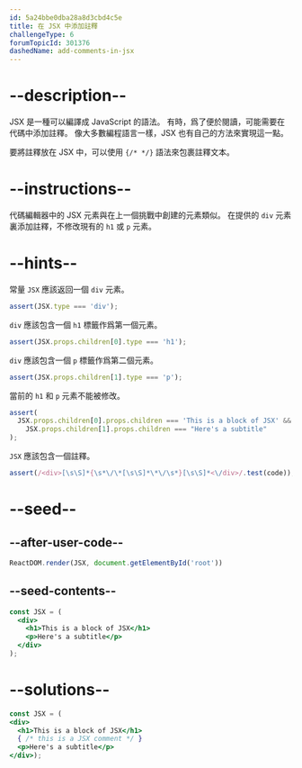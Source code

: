 ```yaml
---
id: 5a24bbe0dba28a8d3cbd4c5e
title: 在 JSX 中添加註釋
challengeType: 6
forumTopicId: 301376
dashedName: add-comments-in-jsx
---
```


# --description--

JSX 是一種可以編譯成 JavaScript 的語法。 有時，爲了便於閱讀，可能需要在代碼中添加註釋。 像大多數編程語言一樣，JSX 也有自己的方法來實現這一點。

要將註釋放在 JSX 中，可以使用 `{/* */}` 語法來包裹註釋文本。

# --instructions--

代碼編輯器中的 JSX 元素與在上一個挑戰中創建的元素類似。 在提供的 `div` 元素裏添加註釋，不修改現有的 `h1` 或 `p` 元素。

# --hints--

常量 `JSX` 應該返回一個 `div` 元素。

```js
assert(JSX.type === 'div');
```

`div` 應該包含一個 `h1` 標籤作爲第一個元素。

```js
assert(JSX.props.children[0].type === 'h1');
```

`div` 應該包含一個 `p` 標籤作爲第二個元素。

```js
assert(JSX.props.children[1].type === 'p');
```

當前的 `h1` 和 `p` 元素不能被修改。

```js
assert(
  JSX.props.children[0].props.children === 'This is a block of JSX' &&
    JSX.props.children[1].props.children === "Here's a subtitle"
);
```

`JSX` 應該包含一個註釋。

```js
assert(/<div>[\s\S]*{\s*\/\*[\s\S]*\*\/\s*}[\s\S]*<\/div>/.test(code));
```

# --seed--

## --after-user-code--

```jsx
ReactDOM.render(JSX, document.getElementById('root'))
```

## --seed-contents--

```jsx
const JSX = (
  <div>
    <h1>This is a block of JSX</h1>
    <p>Here's a subtitle</p>
  </div>
);
```

# --solutions--

```jsx
const JSX = (
<div>
  <h1>This is a block of JSX</h1>
  { /* this is a JSX comment */ }
  <p>Here's a subtitle</p>
</div>);
```
